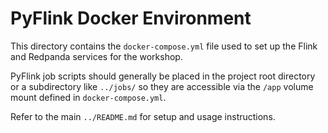 # PyFlink Docker Environment

This directory contains the `docker-compose.yml` file used to set up the Flink and Redpanda services for the workshop.

PyFlink job scripts should generally be placed in the project root directory or a subdirectory like `../jobs/` so they are accessible via the `/app` volume mount defined in `docker-compose.yml`.

Refer to the main `../README.md` for setup and usage instructions. 